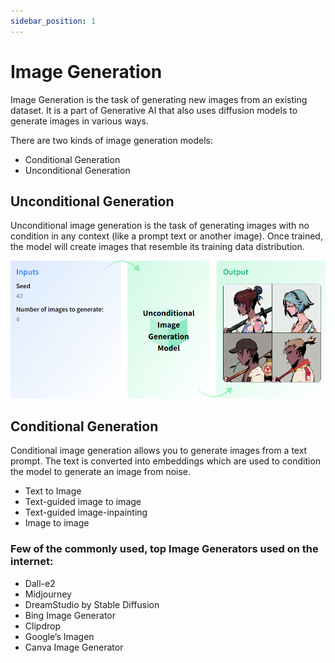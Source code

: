 ```yaml
---
sidebar_position: 1
---
```


# Image Generation

Image Generation is the task of generating new images from an existing dataset. It is a part of Generative AI that also uses diffusion models to generate images in various ways.

There are two kinds of image generation models:
- Conditional Generation
- Unconditional Generation

## Unconditional Generation

Unconditional image generation is the task of generating images with no condition in any context (like a prompt text or another image). Once trained, the model will create images that resemble its training data distribution.

![Alt text](unconditional-image-generation-output.png)

## Conditional Generation

Conditional image generation allows you to generate images from a text prompt. The text is converted into embeddings which are used to condition the model to generate an image from noise.

- Text to Image
- Text-guided image to image
- Text-guided image-inpainting
- Image to image

### Few of the commonly used, top Image Generators used on the internet:

- Dall-e2
- Midjourney
- DreamStudio by Stable Diffusion
- Bing Image Generator
- Clipdrop
- Google’s Imagen
- Canva Image Generator
